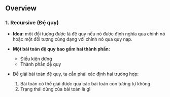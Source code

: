 ## Overview 

### 1. Recursive (Đệ quy)

- **Idea:** một đối tượng được là đệ quy nếu nó được định nghĩa qua chính nó hoặc một đối tượng cùng dạng với chính nó qua quy nạp. 

- **Một bài toán đệ quy bao gồm hai thành phần:**

    * Điều kiện dừng 
    * Thành phần đệ quy 

- Để giải bài toán đệ quy, ta cần phải xác định hai trường hợp: 

    1. Bài toán có thể giải được qua các bài toán con tương tự không. 
    2. Trạng thái dừng của bài toán là gì 

    
